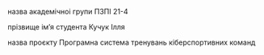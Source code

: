 назва академічноі групи ПЗПІ 21-4

прізвище імʼя студента Кучук Ілля

назва проєкту Програмна система тренувань кіберспортивних команд

